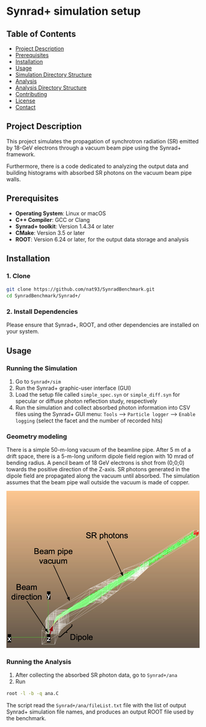 # Synrad+ simulation setup

## Table of Contents
- [Project Description](#project-description)
- [Prerequisites](#prerequisites)
- [Installation](#installation)
- [Usage](#usage)
- [Simulation Directory Structure](#simulation-directory-structure)
- [Analysis](#analysis)
- [Analysis Directory Structure](#analysis-directory-structure)
- [Contributing](#contributing)
- [License](#license)
- [Contact](#contact)

## Project Description
This project simulates the propagation of synchrotron radiation (SR) emitted by 18-GeV electrons through a vacuum beam pipe using the Synrad+ framework.

Furthermore, there is a code dedicated to analyzing the output data and building histograms with absorbed SR photons on the vacuum beam pipe walls.

## Prerequisites
- **Operating System**: Linux or macOS
- **C++ Compiler**: GCC or Clang
- **Synrad+ toolkit**: Version 1.4.34 or later
- **CMake**: Version 3.5 or later
- **ROOT**: Version 6.24 or later, for the output data storage and analysis 

## Installation

### 1. Clone 
```bash
git clone https://github.com/nat93/SynradBenchmark.git
cd SynradBenchmark/Synrad+/
```

### 2. Install Dependencies
Please ensure that Synrad+, ROOT, and other dependencies are installed on your system.

## Usage

### Running the Simulation
1. Go to `Synrad+/sim`
2. Run the Synrad+ graphic-user interface (GUI)
3. Load the setup file called `simple_spec.syn` or `simple_diff.syn` for specular or diffuse photon reflection study, respectively
4. Run the simulation and collect absorbed photon information into CSV files using the Synrad+ GUI menu: `Tools` --> `Particle logger` --> `Enable logging` (select the facet and the number of recorded hits)

### Geometry modeling

There is a simple 50-m-long vacuum of the beamline pipe. After 5 m of a drift space, there is a 5-m-long uniform dipole field region with 10 mrad of bending radius. A pencil beam of 18 GeV electrons is shot from (0;0;0) towards the positive direction of the Z-axis. SR photons generated in the dipole field are propagated along the vacuum until absorbed. The simulation assumes that the beam pipe wall outside the vacuum is made of copper. 

![Alt text](pic.png)

### Running the Analysis
1. After collecting the absorbed SR photon data, go to `Synrad+/ana`
2. Run
```bash
root -l -b -q ana.C   
```
The script read the `Synrad+/ana/fileList.txt` file with the list of output Synrad+ simulation file names, and produces an output ROOT file used by the benchmark.
